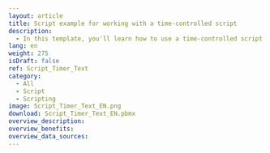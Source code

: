 ```yaml
---
layout: article
title: Script example for working with a time-controlled script
description: 
  - In this template, you'll learn how to use a time-controlled script that displays different values depending on the time of day.
lang: en
weight: 275
isDraft: false
ref: Script_Timer_Text
category:
  - All
  - Script
  - Scripting
image: Script_Timer_Text_EN.png
download: Script_Timer_Text_EN.pbmx
overview_description:
overview_benefits:
overview_data_sources:
---
```

